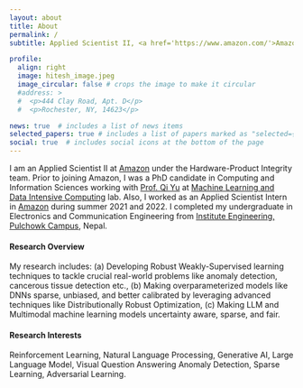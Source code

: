 ```yaml
---
layout: about
title: About
permalink: /
subtitle: Applied Scientist II, <a href='https://www.amazon.com/'>Amazon</a>, Sunnyvale, CA, 94089, USA.

profile:
  align: right
  image: hitesh_image.jpeg
  image_circular: false # crops the image to make it circular
  #address: >
  #  <p>444 Clay Road, Apt. D</p>
  #  <p>Rochester, NY, 14623</p>

news: true  # includes a list of news items
selected_papers: true # includes a list of papers marked as "selected={true}"
social: true  # includes social icons at the bottom of the page
---
```

I am an Applied Scientist II at [Amazon](https://www.amazon.com/) under the Hardware-Product Integrity team. Prior to joining Amazon, I was a PhD candidate in Computing and Information Sciences working with [Prof. Qi Yu](https://www.rit.edu/directory/qyuvks-qi-yu) at [Machine Learning and Data Intensive Computing](https://www.rit.edu/mining/) lab. Also, I worked as an Applied Scientist Intern in [Amazon](https://www.amazon.com/) during summer 2021 and 2022.  I completed my undergraduate in Electronics and Communication Engineering from [Institute Engineering, Pulchowk Campus](https://pcampus.edu.np/), Nepal.

#### **Research Overview**
My research includes: (a) Developing Robust Weakly-Supervised learning techniques to  tackle crucial real-world problems like anomaly detection, cancerous tissue detection etc., (b)  Making overparameterized models like DNNs sparse, unbiased, and better calibrated by leveraging advanced techniques like Distributionally Robust Optimization, (c)  Making LLM and Multimodal machine learning models  uncertainty aware, sparse, and fair.

#### **Research Interests**
Reinforcement Learning, Natural Language Processing, Generative AI, Large Language Model, Visual Question Answering Anomaly Detection,  Sparse Learning, Adversarial Learning.















